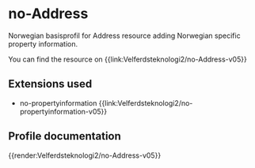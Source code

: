 # no-Address

Norwegian basisprofil for Address resource adding Norwegian specific property information.

You can find the resource on {{link:Velferdsteknologi2/no-Address-v05}}

## Extensions used

- no-propertyinformation {{link:Velferdsteknologi2/no-propertyinformation-v05}}

## Profile documentation

{{render:Velferdsteknologi2/no-Address-v05}}